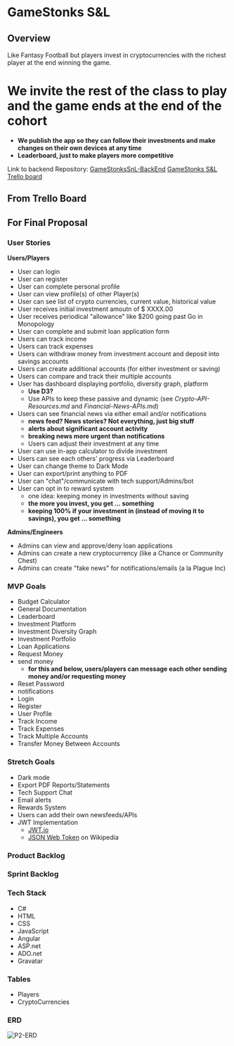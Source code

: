 # GameStonks S&L

## <b>Overview</b>

Like Fantasy Football but players invest in cryptocurrencies with the richest player at the end winning the game.
# We invite the rest of the class to play and the game ends at the end of the cohort
- **We publish the app so they can follow their investments and make changes on their own devices at any time**
- **Leaderboard, just to make players more competitive**

Link to backend Repository: [GameStonksSnL-BackEnd](https://github.com/220620NET/Game-Stonks-P2)
[GameStonks S&L Trello board](https://trello.com/b/Fqygxqny/gamestonks-snl)

## From Trello Board

## For Final Proposal

### <b>User Stories</b>
**Users/Players**
- User can login
- User can register
- User can complete personal profile
- User can view profile(s) of other Player(s)
- User can see list of crypto currencies, current value, historical value
- User receives initial investment amoutn of $ XXXX.00 
- User receives periodical "allowance" like $200 going past Go in Monopology
- User can complete and submit loan application form
- Users can track income 
- Users can track expenses
- Users can withdraw money from investment account and deposit into savings accounts
- Users can create additional accounts (for either investment or saving)
- Users can compare and track their multiple accounts
- User has dashboard displaying portfolio, diversity graph, platform
    - **Use D3?**
    - Use APIs to keep these passive and dynamic (see *Crypto-API-Resources.md* and *Financial-News-APIs.md*)
- Users can see financial news via either email and/or notifications
    - **news feed? News stories? Not everything, just big stuff**
    - **alerts about significant account activity**
    - **breaking news more urgent than notifications**    
    - Users can adjust their investment at any time
- User can use in-app calculator to divide investment
- Users can see each others' progress via Leaderboard
- User can change theme to Dark Mode
- User can export/print anything to PDF
- User can "chat"/communicate with tech support/Admins/bot
- User can opt in to reward system
    - one idea: keeping money in investments without saving
    - **the more you invest, you get ... something**
    - **keeping 100% if your investment in (instead of moving it to savings), you get ... something**    

**Admins/Engineers**
- Admins can view and approve/deny loan applications
- Admins can create a new cryptocurrency (like a Chance or Community Chest)
- Admins can create "fake news" for notifications/emails (a la Plague Inc)

### <b>MVP Goals</b>
- Budget Calculator
- General Documentation
- Leaderboard
- Investment Platform
- Investment Diversity Graph
- Investment Portfolio
- Loan Applications
- Request Money
- send money
    - **for this and below, users/players can message each other sending money and/or requesting money**
- Reset Password
- notifications
- Login
- Register
- User Profile
- Track Income
- Track Expenses
- Track Multiple Accounts
- Transfer Money Between Accounts

### <b>Stretch Goals</b>
- Dark mode
- Export PDF Reports/Statements
- Tech Support Chat
- Email alerts
- Rewards System
- Users can add their own newsfeeds/APIs
- JWT Implementation
    - [JWT.io](https://jwt.io/)
    - [JSON Web Token](https://en.wikipedia.org/wiki/JSON_Web_Token) on Wikipedia

### Product Backlog

### Sprint Backlog


### <b>Tech Stack</b>
- C#
- HTML
- CSS
- JavaScript
- Angular
- ASP.net
- ADO.net
- Gravatar

### <b>Tables</b>

- Players
- CryptoCurrencies

### <b>ERD</b>

![P2-ERD]()